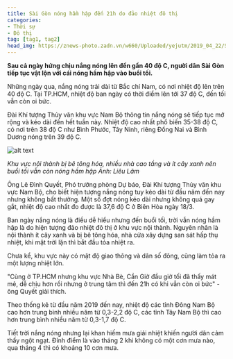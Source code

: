 ```yaml
---
title: Sài Gòn nóng hầm hập đến 21h do đảo nhiệt đô thị
categories: 
- Thời sự
- Đô thị
tag: [tag1, tag2]
head_img: https://znews-photo.zadn.vn/w660/Uploaded/yejutm/2019_04_22/Saigonnangnong.jpg
---
```


**Sau cả ngày hứng chịu nắng nóng lên đến gần 40 độ C, người dân Sài Gòn tiếp tục vật lộn với cái nóng hầm hập vào buổi tối.**

Những ngày qua, nắng nóng trải dài từ Bắc chí Nam, có nơi nhiệt độ lên trên 40 độ C. Tại TP.HCM, nhiệt độ ban ngày có thời điểm lên tới 37 độ C, đến tối vẫn còn oi bức.

Đài Khí tượng Thủy văn khu vực Nam Bộ thông tin nắng nóng sẽ tiếp tục mở rộng và kéo dài đến hết tuần này. Nhiệt độ cao nhất phổ biến 35-38 độ C, có nơi trên 38 độ C như Bình Phước, Tây Ninh, riêng Đồng Nai và Bình Dương nóng trên 39 độ C.

![alt text](https://znews-photo.zadn.vn/w660/Uploaded/yejutm/2019_04_22/Saigonnangnong.jpg)

*Khu vực nội thành bị bê tông hóa, nhiều nhà cao tầng và ít cây xanh nên buổi tối vẫn còn nóng hầm hập Ảnh: Liêu Lãm*

Ông Lê Đình Quyết, Phó trưởng phòng Dự báo, Đài Khí tượng Thủy văn khu vực Nam Bộ, cho biết hiện tượng nắng nóng tuy kéo dài từ đầu năm đến nay nhưng không bất thường. Một số đợt nóng kéo dài nhưng không quá gay gắt, nhiệt độ cao nhất đo được là 37,6 độ C ở Biên Hòa ngày 18/3.

Ban ngày nắng nóng là điều dễ hiểu nhưng đến buổi tối, trời vẫn nóng hầm hập là do hiện tượng đảo nhiệt đô thị ở khu vực nội thành. Nguyên nhân là nội thành ít cây xanh và bị bê tông hóa, nhà cửa xây dựng san sát hấp thụ nhiệt, khi mặt trời lặn thì bắt đầu tỏa nhiệt ra.

Chưa kể, khu vực này có mật độ giao thông và dân số đông, cũng làm tỏa ra một lượng nhiệt lớn.

"Cùng ở TP.HCM nhưng khu vực Nhà Bè, Cần Giờ đầu giờ tối đã thấy mát mẻ, dễ chịu hơn rồi nhưng ở trung tâm thì đến 21h có khi vẫn còn oi bức" - ông Quyết giải thích.

Theo thống kê từ đầu năm 2019 đến nay, nhiệt độ các tỉnh Đông Nam Bộ cao hơn trung bình nhiều năm từ 0,3-2,2 độ C, các tỉnh Tây Nam Bộ thì cao hơn trung bình nhiều năm từ 0,3-1,7 độ C.

Tiết trời nắng nóng nhưng lại khan hiếm mưa giải nhiệt khiến người dân cảm thấy ngột ngạt. Đỉnh điểm là vào tháng 2 khi không có một cơn mưa nào, qua tháng 4 thì có khoảng 10 cơn mưa.